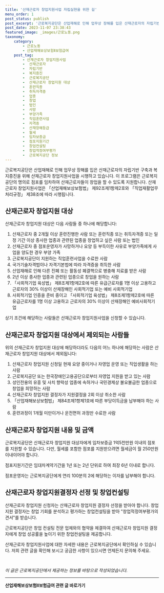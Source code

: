 ```yaml
---
title: '산재근로자 창업지원사업 자립실현을 위한 길'
menu_order: 1
post_status: publish
post_excerpt: '근로복지공단은 산업재해로 인해 업무상 장해를 입은 산재근로자의 자립기반 구축과 복지증진을 위해 산재근로자 창업지원사업을 시행하고 있습니다. 이 프로그램은 근로복지공단의 명의로 점포를 임차하여 산재근로자들이 창업을 할 수 있도록 지원합니다. 산재근로자 창업지원사업은  산업재해보상보험법  제92조제1항제2호와   직업재활업무 처리규정  제38조에 따라 시행됩니다.'
post_date: 2023-11-07 23:38:43
featured_image: _images/근로노동.png
taxonomy:
    category:
        - 근로노동
        - 산업재해보상보험Ⅱ보험급여
    post_tag:
        - 산재근로자 창업지원사업
        -  산재근로자
        -  자립기반
        -  복지증진
        -  근로복지공단
        -  산재근로자 창업지원 대상
        -  훈련직종
        -  취득자격증
        -  업종
        -  창업
        -  법인
        -  사망
        -  부양가족
        -  직업훈련사업
        -  자격증
        -  산재장해등급
        -  월세
        -  임차보증금
        -  점포지원기간
        -  창업컨설팅
        -  창업적정여부평가
        -  근로복지공단 정보
---
```




근로복지공단은 산업재해로 인해 업무상 장해를 입은 산재근로자의 자립기반 구축과 복지증진을 위해 산재근로자 창업지원사업을 시행하고 있습니다. 이 프로그램은 근로복지공단의 명의로 점포를 임차하여 산재근로자들이 창업을 할 수 있도록 지원합니다. 산재근로자 창업지원사업은 「산업재해보상보험법」 제92조제1항제2호와  「직업재활업무 처리규정」 제38조에 따라 시행됩니다. 

## 산재근로자 창업지원 대상

산재근로자 창업지원 대상은 다음 사람들 중 하나에 해당합니다:

1. 산재근로자 중 2개월 이상 훈련진행한 사람 또는 훈련직종 또는 취득자격증 또는 일정 기간 이상 종사한 업종과 관련된 업종을 창업하고 싶은 사람 또는 법인 
2. 산재근로자 중 점포운영자가 사망하거나 요양 등 부득이한 사유로 부양가족에게 사업을 양도한 경우 부양 가족
3. 근로복지공단이 지원하는 직업훈련사업을 수료한 사람
4. 국가기술자격법이나 자격기본법에 따라 자격증을 취득한 사람
5. 산업재해로 인해 다른 진폐 또는 활동성 폐결핵으로 병충해 치료를 받은 사람
6. 2년 이상 종사한 업종과 관련된 업종으로 창업을 원하는 사람
7. 「사회적기업 육성법」 제8조제1항제2호에 따른 유급근로자를 1명 이상 고용하고 근로자의 30% 이상이 산재장해인 사회적기업 또는 예비 사회적기업
8. 사회적기업 인증을 준비 중이고 「사회적기업 육성법」 제8조제1항제2호에 따른 유급근로자를 1명 이상 고용하고 근로자의 30% 이상이 산재장해인 예비사회적기업

상기 조건에 해당하는 사람들은 산재근로자 창업지원사업을 신청할 수 있습니다. 

## 산재근로자 창업지원 대상에서 제외되는 사람들

위의 산재근로자 창업지원 대상에 해당하더라도 다음의 어느 하나에 해당하는 사람은 산재근로자 창업지원 대상에서 제외됩니다:

1. 산재근로자 창업지원 신청일 현재 요양 중이거나 자영업 운영 또는 직업생활을 하는 사람
2. 근로복지공단 또는 한국장애인고용공단으로부터 자영업 지원을 받고 있는 사람
3. 성인전용의 유흥 및 사치 향락성 업종에 속하거나 국민경제상 불요불급한 업종으로 창업을 희망하는 사람
4. 산재근로자 창업지원 결정자가 지원결정을 2회 이상 취소한 사람
5. 「산업재해보상보험법」 제84조제1항제1호에 따른 부당이득금을 납부해야 하는 사람
6. 훈련과정이 1개월 미만이거나 운전면허 과정만 수료한 사람

## 산재근로자 창업지원 내용 및 금액

근로복지공단은 산재근로자 창업지원 대상자에게 임차보증금 1억5천만원 이내의 점포를 지원할 수 있습니다. 다만, 월세를 포함한 점포를 지원받으려면 월세금이 월 250만원 이내이어야 합니다. 

점포지원기간은 임대차계약기간을 1년 또는 2년 단위로 하여 최장 6년 이내로 합니다. 

점포운영자는 근로복지공단에게 연리 100분의 2에 해당하는 이자를 납부해야 합니다.

## 산재근로자 창업지원결정자 선정 및 창업컨설팅

산재근로자 창업지원 신청자는 산재근로자 창업지원 결정자 선정을 받아야 합니다. 창업지원 결정자는 창업 기회를 분석하고 평가하는 창업컨설팅을 받아 "창업적정여부평가의견서"를 받습니다.

근로복지공단은 창업 컨설팅 전문 업체와의 협약을 체결하여 산재근로자 창업지원 결정자에게 창업 성공률을 높이기 위한 창업컨설팅을 제공합니다.

산재근로자 창업지원사업에 대한 자세한 내용은 근로복지공단에서 확인하실 수 있습니다. 저희 관련 글을 확인해 보시고 궁금한 사항이 있으시면 언제든지 문의해 주세요.

<br>

*이 글은 근로복지공단에서 제공하는 정보를 바탕으로 작성되었습니다.*

<!-- wp:separator -->
<hr class="wp-block-separator has-alpha-channel-opacity"/>
<!-- /wp:separator -->

<!-- wp:group {"backgroundColor":"base","layout":{"type":"constrained"}} -->
<div class="wp-block-group has-base-background-color has-background"><!-- wp:paragraph {"align":"center","fontSize":"medium"} -->
<p class="has-text-align-center has-large-font-size"><strong>산업재해보상보험Ⅱ보험급여 관련 글 바로가기</strong></p>
<!-- /wp:paragraph -->


<!-- wp:latest-posts {"categories":[{"id":10872,"count":19,"description":"","link":"https://uknowlaw.com/category/%ec%82%b0%ec%97%85%ec%9e%ac%ed%95%b4%eb%b3%b4%ec%83%81%eb%b3%b4%ed%97%98%e2%85%b1%eb%b3%b4%ed%97%98%ea%b8%89%ec%97%ac/","name":"산업재해보상보험Ⅱ보험급여","slug":"산업재해보상보험Ⅱ보험급여","taxonomy":"category","parent":0,"meta":[],"_links":{"self":[{"href":"https://uknowlaw.com/wp-json/wp/v2/categories/10872"}],"collection":[{"href":"https://uknowlaw.com/wp-json/wp/v2/categories"}],"about":[{"href":"https://uknowlaw.com/wp-json/wp/v2/taxonomies/category"}],"wp:post_type":[{"href":"https://uknowlaw.com/wp-json/wp/v2/posts?categories=10872"}],"curies":[{"name":"wp","href":"https://api.w.org/{rel}","templated":true}]}}],"postsToShow":100,"excerptLength":28,"postLayout":"grid","columns":2,"featuredImageAlign":"left","featuredImageSizeSlug":"large","fontSize":18px} /--></div>
<!-- /wp:group -->